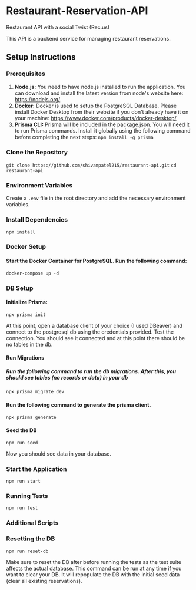 # Restaurant-Reservation-API 
Restaurant API with a social Twist (Rec.us)

This API is a backend service for managing restaurant reservations. 

## Setup Instructions

### Prerequisites

1. **Node.js:** You need to have node.js installed to run the application. You can download and install the latest version from node's website here: https://nodejs.org/
2. **Docker:** Docker is used to setup the PostgreSQL Database. Please install Docker Desktop from their website if you don't already have it on your machine: https://www.docker.com/products/docker-desktop/
3. **Prisma CLI:** Prisma will be included in the package.json. You will need it to run Prisma commands. Install it globally using the following command before completing the next steps: `npm install -g prisma` 

### Clone the Repository
`git clone https://github.com/shivampatel215/restaurant-api.git`
`cd restaurant-api`

### Environment Variables
Create a `.env` file in the root directory and add the necessary environment variables. 

### Install Dependencies
`npm install`

### Docker Setup
#### Start the Docker Container for PostgreSQL. Run the following command: 

`docker-compose up -d`

### DB Setup

#### Initialize Prisma:

`npx prisma init`

At this point, open a database client of your choice (I used DBeaver) and connect to the postgresql db using
the credentials provided. Test the connection. You should see it connected and at this point there should be no tables in the db.

#### Run Migrations
##### Run the following command to run the db migrations. After this, you should see tables (no records or data) in your db

`npx prisma migrate dev`

#### Run the following command to generate the prisma client. 

`npx prisma generate`


#### Seed the DB
`npm run seed`

Now you should see data in your database. 

### Start the Application
`npm run start`

### Running Tests
`npm run test`

### Additional Scripts
### Resetting the DB
`npm run reset-db`

Make sure to reset the DB after before running the tests as the test suite affects the actual database. 
This command can be run at any time if you want to clear your DB. It will repopulate the DB with the initial seed data (clear all existing reservations).







